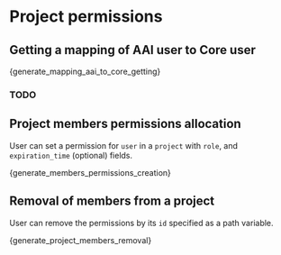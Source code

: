 # Project permissions

## Getting a mapping of AAI user to Core user
{generate_mapping_aai_to_core_getting}
### TODO

## Project members permissions allocation
User can set a permission for `user` in a `project` with `role`, and `expiration_time` (optional) fields.

{generate_members_permissions_creation}

## Removal of members from a project
User can remove the permissions by its `id` specified as a path variable.

{generate_project_members_removal}
